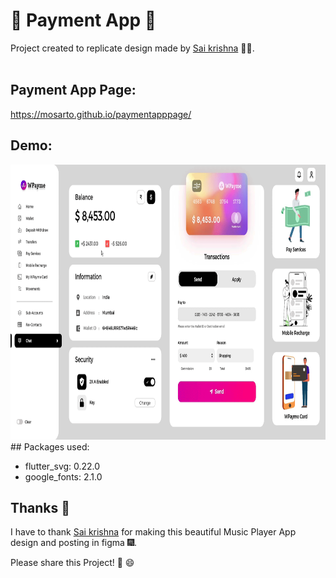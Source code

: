 #  🤑 Payment App 👔

Project created to replicate design made by [Sai krishna](https://www.figma.com/@Saikrishna) 👨‍💼.
<br/><br/>

## Payment App Page:

https://mosarto.github.io/paymentapppage/

## Demo:

<img src="https://raw.githubusercontent.com/Mosarto/paymentapp/main/demo/demo.gif" width="623" height="440" title="Screen Shoot">

<br/>
## Packages used:

- flutter_svg: 0.22.0
- google_fonts: 2.1.0


## Thanks 👏

I have to thank [Sai krishna](https://www.figma.com/@Saikrishna)  for making this beautiful Music Player App design and posting in figma 🎆.

Please share this Project! 🤝 😄
